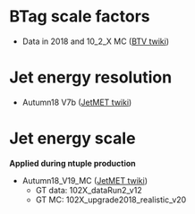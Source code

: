 # BTag scale factors

* Data in 2018 and 10_2_X MC ([BTV twiki](https://twiki.cern.ch/twiki/bin/view/CMS/BtagRecommendation102X?rev=18))

# Jet energy resolution

* Autumn18 V7b ([JetMET twiki](https://twiki.cern.ch/twiki/bin/view/CMS/JetResolution?rev=94#2018_data))

# Jet energy scale

**Applied during ntuple production**

* Autumn18_V19_MC ([JetMET twiki](https://twiki.cern.ch/twiki/bin/view/CMS/JECDataMC?rev=173))
  * GT data: 102X_dataRun2_v12
  * GT MC: 102X_upgrade2018_realistic_v20 
